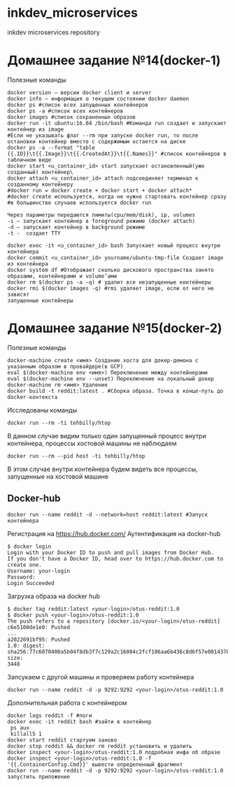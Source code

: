 # inkdev_microservices
inkdev microservices repository

# Домашнее задание №14(docker-1)
Полезные команды
```
docker version – версии docker client и server
docker info – информация о текущем состоянии docker daemon
docker ps #список всех запущенных контейнеров
docker ps -a #список всех контейнеров
docker images #список сохраненных образов
docker run -it ubuntu:16.04 /bin/bash #Команда run создает и запускает контейнер из image
#Если не указывать флаг --rm при запуске docker run, то после остановки контейнер вместе с содержимым остается на диске
docker ps -a --format "table {{.ID}}\t{{.Image}}\t{{.CreatedAt}}\t{{.Names}}" #список контейнеров в табличном виде
docker start <u_container_id> start запускает остановленный(уже созданный) контейнер\
docker attach <u_container_id> attach подсоединяет терминал к созданному контейнеру
#docker run = docker create + docker start + docker attach*
#docker create используется, когда не нужно стартовать контейнер сразу
#в большинстве случаев используется docker run

Через параметры передаются лимиты(cpu/mem/disk), ip, volumes 
-i – запускает контейнер в foreground режиме (docker attach)
-d – запускает контейнер в background режиме
-t -  создает TTY  

docker exec -it <u_container_id> bash Запускает новый процесс внутри контейнера
docker commit <u_container_id> yourname/ubuntu-tmp-file Создает image из контейнера
docker system df #Отображает сколько дискового пространства занято образами, контейнерами и volume’ами
docker rm $(docker ps -a -q) # удалит все незапущенные контейнеры
docker rmi $(docker images -q) #rmi удаляет image, если от него не зависят
запущенные контейнеры
```

# Домашнее задание №15(docker-2)
Полезные команды
```
docker-machine create <имя> Создание хоста для докер-демона с указанным образом в провайдере(в GCP)
eval $(docker-machine env <имя>) Переключение между контейнерами
eval $(docker-machine env --unset) Переключение на локальный докер
docker-machine rm <имя> Удаление
docker build -t reddit:latest . #Сборка образа. Точка в конце-путь до docker-контекста
```


Исследованы команды
```
docker run --rm -ti tehbilly/htop
```
В данном случае видим только один запущенный процесс внутри контейнера, процессы хостовой машины не наблюдаем

```
docker run --rm --pid host -ti tehbilly/htop
```
В этом случае внутри контейнера будем видеть все процессы, запущенные на хостовой машине 

## Docker-hub
```
docker run --name reddit -d --network=host reddit:latest #Запуск контейнера
```
Регистрация на https://hub.docker.com/
Аутентификация на docker-hub
```
$ docker login
Login with your Docker ID to push and pull images from Docker Hub.
If you don't have a Docker ID, head over to https://hub.docker.com to create one.
Username: your-login
Password:
Login Succeeded
```

Загрузка образа на docker hub
```
$ docker tag reddit:latest <your-login>/otus-reddit:1.0
$ docker push <your-login>/otus-reddit:1.0
The push refers to a repository [docker.io/<your-login>/otus-reddit]
c6e5100de1e0: Pushed
...
a2022691bf95: Pushed
1.0: digest:
sha256:77c6070400a5b04f8db3f7c129a2c16084c2fcf186aa6b436c8d6f57e0014378 size:
3448
```
Запсукаем с другой машины и проверяем работу контейнера
```
docker run --name reddit -d -p 9292:9292 <your-login>/otus-reddit:1.0
```
Дополнительная работа с контейнером
```
docker logs reddit -f #логи
docker exec -it reddit bash #зайти в контейнер
 ps aux 
 killall5 1
docker start reddit стартуем заново
docker stop reddit && docker rm reddit установить и удалить
docker inspect <your-login>/otus-reddit:1.0 подробная инфа об образе
docker inspect <your-login>/otus-reddit:1.0 -f '{{.ContainerConfig.Cmd}}' вывести определенный фрагмент
docker run --name reddit -d -p 9292:9292 <your-login>/otus-reddit:1.0 запустить приложение
```
